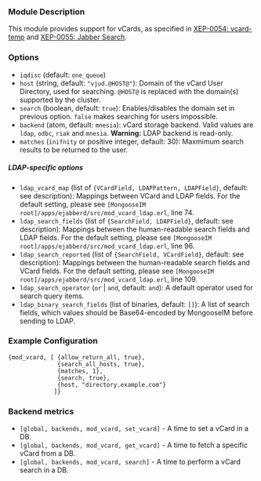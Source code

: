 ### Module Description
This module provides support for vCards, as specified in [XEP-0054: vcard-temp](http://xmpp.org/extensions/xep-0054.html) and [XEP-0055: Jabber Search](http://xmpp.org/extensions/xep-0055.html).

### Options

* `iqdisc` (default: `one_queue`)
* `host` (string, default: `"vjud.@HOST@"`): Domain of the vCard User Directory, used for searching.
 `@HOST@` is replaced with the domain(s) supported by the cluster.
* `search` (boolean, default: `true`): Enables/disables the domain set in previous option. 
 `false` makes searching for users impossible.
* `backend` (atom, default: `mnesia`): vCard storage backend. 
 Valid values are `ldap`, `odbc`, `riak` and `mnesia`. 
 **Warning:** LDAP backend is read-only.
* `matches` (`inifnity` or positive integer, default: 30): Maxmimum search results to be returned to the user.

##### LDAP-specific options

* `ldap_vcard_map` (list of `{VCardField, LDAPPattern, LDAPField}`, default: see description): Mappings between VCard and LDAP fields. For the default setting, please see `[MongooseIM root]/apps/ejabberd/src/mod_vcard_ldap.erl`, line 74.
* `ldap_search_fields` (list of `{SearchField, LDAPField}`, default: see description): Mappings between the human-readable search fields and LDAP fields. 
 For the default setting, please see `[MongooseIM root]/apps/ejabberd/src/mod_vcard_ldap.erl`, line 96.
* `ldap_search_reported` (list of `{SearchField, VCardField}`, default: see description): Mappings between the human-readable search fields and VCard fields. 
 For the default setting, please see `[MongooseIM root]/apps/ejabberd/src/mod_vcard_ldap.erl`, line 109.
* `ldap_search_operator` (`or` | `and`, default: `and`): A default operator used for search query items.
* `ldap_binary_search_fields` (list of binaries, default: `[]`): A list of search fields, which values should be Base64-encoded by MongooseIM before sending to LDAP.

### Example Configuration
```
{mod_vcard, [ {allow_return_all, true},
              {search_all_hosts, true},
              {matches, 1},
              {search, true},
              {host, "directory.example.com"}
             ]}
```

### Backend metrics

* `[global, backends, mod_vcard, set_vcard]` - A time to set a vCard in a DB.
* `[global, backends, mod_vcard, get_vcard]` - A time to fetch a specific vCard from a DB.
* `[global, backends, mod_vcard, search]` - A time to perform a vCard search in a DB.

